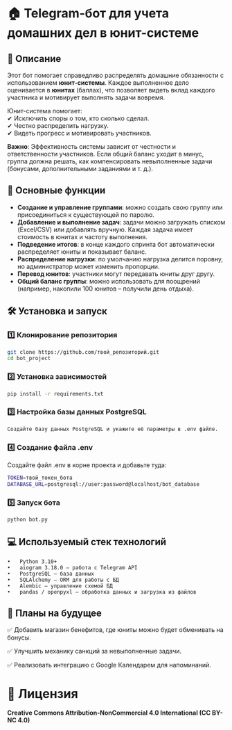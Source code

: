 # 🏠 Telegram-бот для учета домашних дел в юнит-системе  

## 📌 Описание  
Этот бот помогает справедливо распределять домашние обязанности с использованием **юнит-системы**. Каждое выполненное дело оценивается в **юнитах** (баллах), что позволяет видеть вклад каждого участника и мотивирует выполнять задачи вовремя.  

Юнит-система помогает:  
✔ Исключить споры о том, кто сколько сделал.  
✔ Честно распределить нагрузку.  
✔ Видеть прогресс и мотивировать участников.  

**Важно**: Эффективность системы зависит от честности и ответственности участников. Если общий баланс уходит в минус, группа должна решать, как компенсировать невыполненные задачи (бонусами, дополнительными заданиями и т. д.).  

## 🚀 Основные функции  

- **Создание и управление группами**: можно создать свою группу или присоединиться к существующей по паролю.  
- **Добавление и выполнение задач**: задачи можно загружать списком (Excel/CSV) или добавлять вручную. Каждая задача имеет стоимость в юнитах и частоту выполнения.  
- **Подведение итогов**: в конце каждого спринта бот автоматически распределяет юниты и показывает баланс.  
- **Распределение нагрузки**: по умолчанию нагрузка делится поровну, но администратор может изменить пропорции.  
- **Перевод юнитов**: участники могут передавать юниты друг другу.  
- **Общий баланс группы**: можно использовать для поощрений (например, накопили 100 юнитов – получили день отдыха).  

## 🛠 Установка и запуск  

### 1️⃣ Клонирование репозитория  
```bash
git clone https://github.com/твой_репозиторий.git
cd bot_project
```
### 2️⃣ Установка зависимостей

```bash
pip install -r requirements.txt
```
### 3️⃣ Настройка базы данных PostgreSQL
```bash
Создайте базу данных PostgreSQL и укажите её параметры в .env файле.
```
### 4️⃣ Создание файла .env

Создайте файл .env в корне проекта и добавьте туда:
```bash
TOKEN=твой_токен_бота
DATABASE_URL=postgresql://user:password@localhost/bot_database
```
### 5️⃣ Запуск бота
```bash
python bot.py
```

## 💻 Используемый стек технологий
	•	Python 3.10+
	•	aiogram 3.18.0 — работа с Telegram API
	•	PostgreSQL — база данных
	•	SQLAlchemy — ORM для работы с БД
	•	Alembic — управление схемой БД
	•	pandas / openpyxl — обработка данных и загрузка из файлов

## 📌 Планы на будущее

✅ Добавить магазин бенефитов, где юниты можно будет обменивать на бонусы.

✅ Улучшить механику санкций за невыполненные задачи.

✅ Реализовать интеграцию с Google Календарем для напоминаний.

# 📜 Лицензия

**Creative Commons Attribution-NonCommercial 4.0 International (CC BY-NC 4.0)**   
